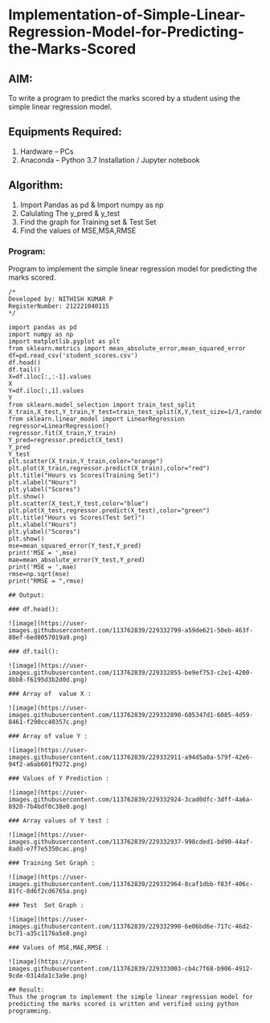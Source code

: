# Implementation-of-Simple-Linear-Regression-Model-for-Predicting-the-Marks-Scored

## AIM:
To write a program to predict the marks scored by a student using the simple linear regression model.

## Equipments Required:
1. Hardware – PCs
2. Anaconda – Python 3.7 Installation / Jupyter notebook

## Algorithm:
1. Import Pandas as pd & Import numpy as np
2. Calulating The y_pred & y_test
3. Find the graph for Training set & Test Set
4. Find the values of MSE,MSA,RMSE

### Program:


Program to implement the simple linear regression model for predicting the marks scored.
```
/*
Developed by: NITHISH KUMAR P
RegisterNumber: 212221040115
*/

import pandas as pd
import numpy as np
import matplotlib.pyplot as plt
from sklearn.metrics import mean_absolute_error,mean_squared_error 
df=pd.read_csv('student_scores.csv')
df.head()
df.tail()
X=df.iloc[:,:-1].values
X
Y=df.iloc[:,1].values
Y
from sklearn.model_selection import train_test_split
X_train,X_test,Y_train,Y_test=train_test_split(X,Y,test_size=1/3,random_state=0)
from sklearn.linear_model import LinearRegression
regressor=LinearRegression()
regressor.fit(X_train,Y_train)
Y_pred=regressor.predict(X_test)
Y_pred
Y_test
plt.scatter(X_train,Y_train,color="orange")
plt.plot(X_train,regressor.predict(X_train),color="red")
plt.title("Hours vs Scores(Training Set)")
plt.xlabel("Hours")
plt.ylabel("Scores")
plt.show()
plt.scatter(X_test,Y_test,color="blue")
plt.plot(X_test,regressor.predict(X_test),color="green")
plt.title("Hours vs Scores(Test Set)")
plt.xlabel("Hours")
plt.ylabel("Scores")
plt.show()
mse=mean_squared_error(Y_test,Y_pred)
print('MSE = ',mse)
mae=mean_absolute_error(Y_test,Y_pred)
print('MSE = ',mae)
rmse=np.sqrt(mse)
print("RMSE = ",rmse)

## Output:

### df.head():

![image](https://user-images.githubusercontent.com/113762839/229332799-a59de621-50eb-463f-80ef-6ed8057019a9.png)

### df.tail():

![image](https://user-images.githubusercontent.com/113762839/229332855-be9ef753-c2e1-4200-8bb8-f6195d3b2d0d.png)

### Array of  value X :

![image](https://user-images.githubusercontent.com/113762839/229332890-605347d1-6085-4d59-8461-f290cc40357c.png)

### Array of value Y :

![image](https://user-images.githubusercontent.com/113762839/229332911-a94d5a0a-579f-42e6-94f2-a6ab601f9272.png)

### Values of Y Prediction :

![image](https://user-images.githubusercontent.com/113762839/229332924-3cad0dfc-3dff-4a6a-8920-7b4bdf0c38e0.png)

### Array values of Y test :

![image](https://user-images.githubusercontent.com/113762839/229332937-998cded1-bd90-44af-8add-e7f7e5350cac.png)

### Training Set Graph :

![image](https://user-images.githubusercontent.com/113762839/229332964-8caf1dbb-f83f-406c-81fc-8d6f2cd6765a.png)

### Test  Set Graph :

![image](https://user-images.githubusercontent.com/113762839/229332990-6e06bd6e-717c-46d2-bc71-a35c1176a5e8.png)

### Values of MSE,MAE,RMSE :

![image](https://user-images.githubusercontent.com/113762839/229333003-cb4c7f68-b906-4912-9cde-0314da1c3a9e.png)

## Result:
Thus the program to implement the simple linear regression model for predicting the marks scored is written and verified using python programming.

